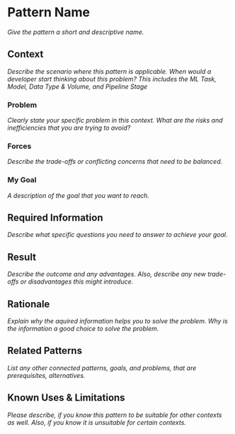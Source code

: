# Pattern Name
*Give the pattern a short and descriptive name.*



## Context
*Describe the scenario where this pattern is applicable. When would a developer start thinking about this problem? This includes the ML Task, Model, Data Type & Volume, and Pipeline Stage*



### Problem
*Clearly state your specific problem in this context. What are the risks and inefficiencies that you are trying to avoid?*



### Forces
*Describe the trade-offs or conflicting concerns that need to be balanced.*



### My Goal
*A description of the goal that you want to reach.*



## Required Information
*Describe what specific questions you need to answer to achieve your goal.*



## Result
*Describe the outcome and any advantages. Also, describe any new trade-offs or disadvantages this might introduce.*



## Rationale
*Explain why the aquired information helps you to solve the problem. Why is the information a good choice to solve the problem.*



## Related Patterns
*List any other connected patterns, goals, and problems, that are prerequisites, alternatives.*



## Known Uses & Limitations
*Please describe, if you know this pattern to be suitable for other contexts as well. Also, if you know it is unsuitable for certain contexts.*


